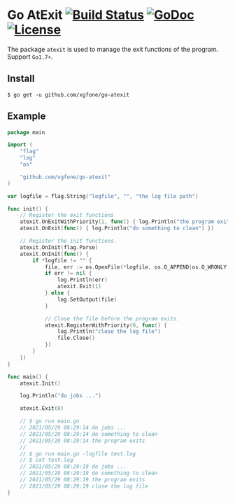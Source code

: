 # Go AtExit [![Build Status](https://github.com/xgfone/go-atexit/actions/workflows/go.yml/badge.svg)](https://github.com/xgfone/go-atexit/actions/workflows/go.yml) [![GoDoc](https://pkg.go.dev/badge/github.com/xgfone/go-atexit)](https://pkg.go.dev/github.com/xgfone/go-atexit) [![License](https://img.shields.io/badge/License-Apache%202.0-blue.svg?style=flat-square)](https://raw.githubusercontent.com/xgfone/go-atexit/master/LICENSE)

The package `atexit` is used to manage the exit functions of the program. Support `Go1.7+`.

## Install
```shell
$ go get -u github.com/xgfone/go-atexit
```

## Example
```go
package main

import (
	"flag"
	"log"
	"os"

	"github.com/xgfone/go-atexit"
)

var logfile = flag.String("logfile", "", "the log file path")

func init() {
	// Register the exit functions
	atexit.OnExitWithPriority(1, func() { log.Println("the program exits") })
	atexit.OnExit(func() { log.Println("do something to clean") })

	// Register the init functions.
	atexit.OnInit(flag.Parse)
	atexit.OnInit(func() {
		if *logfile != "" {
			file, err := os.OpenFile(*logfile, os.O_APPEND|os.O_WRONLY|os.O_CREATE, 0600)
			if err != nil {
				log.Println(err)
				atexit.Exit(1)
			} else {
				log.SetOutput(file)
			}

			// Close the file before the program exits.
			atexit.RegisterWithPriority(0, func() {
				log.Println("close the log file")
				file.Close()
			})
		}
	})
}

func main() {
	atexit.Init()

	log.Println("do jobs ...")

	atexit.Exit(0)

	// $ go run main.go
	// 2021/05/29 08:29:14 do jobs ...
	// 2021/05/29 08:29:14 do something to clean
	// 2021/05/29 08:29:14 the program exits
	//
	// $ go run main.go -logfile test.log
	// $ cat test.log
	// 2021/05/29 08:29:19 do jobs ...
	// 2021/05/29 08:29:19 do something to clean
	// 2021/05/29 08:29:19 the program exits
	// 2021/05/29 08:29:19 close the log file
}
```
